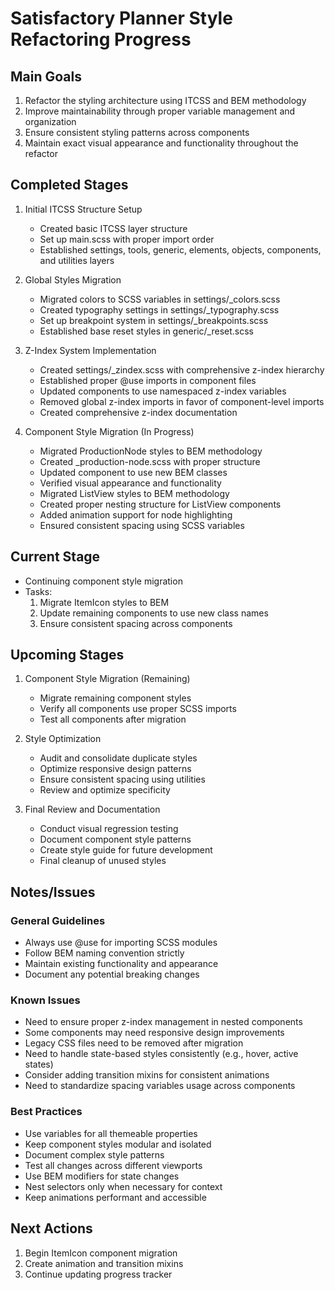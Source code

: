 # Satisfactory Planner Style Refactoring Progress

## Main Goals
1. Refactor the styling architecture using ITCSS and BEM methodology
2. Improve maintainability through proper variable management and organization
3. Ensure consistent styling patterns across components
4. Maintain exact visual appearance and functionality throughout the refactor

## Completed Stages
1. Initial ITCSS Structure Setup
   - Created basic ITCSS layer structure
   - Set up main.scss with proper import order
   - Established settings, tools, generic, elements, objects, components, and utilities layers

2. Global Styles Migration
   - Migrated colors to SCSS variables in settings/_colors.scss
   - Created typography settings in settings/_typography.scss
   - Set up breakpoint system in settings/_breakpoints.scss
   - Established base reset styles in generic/_reset.scss

3. Z-Index System Implementation
   - Created settings/_zindex.scss with comprehensive z-index hierarchy
   - Established proper @use imports in component files
   - Updated components to use namespaced z-index variables
   - Removed global z-index imports in favor of component-level imports
   - Created comprehensive z-index documentation

4. Component Style Migration (In Progress)
   - Migrated ProductionNode styles to BEM methodology
   - Created _production-node.scss with proper structure
   - Updated component to use new BEM classes
   - Verified visual appearance and functionality
   - Migrated ListView styles to BEM methodology
   - Created proper nesting structure for ListView components
   - Added animation support for node highlighting
   - Ensured consistent spacing using SCSS variables

## Current Stage
- Continuing component style migration
- Tasks:
  1. Migrate ItemIcon styles to BEM
  2. Update remaining components to use new class names
  3. Ensure consistent spacing across components

## Upcoming Stages
1. Component Style Migration (Remaining)
   - Migrate remaining component styles
   - Verify all components use proper SCSS imports
   - Test all components after migration

2. Style Optimization
   - Audit and consolidate duplicate styles
   - Optimize responsive design patterns
   - Ensure consistent spacing using utilities
   - Review and optimize specificity

3. Final Review and Documentation
   - Conduct visual regression testing
   - Document component style patterns
   - Create style guide for future development
   - Final cleanup of unused styles

## Notes/Issues
### General Guidelines
- Always use @use for importing SCSS modules
- Follow BEM naming convention strictly
- Maintain existing functionality and appearance
- Document any potential breaking changes

### Known Issues
- Need to ensure proper z-index management in nested components
- Some components may need responsive design improvements
- Legacy CSS files need to be removed after migration
- Need to handle state-based styles consistently (e.g., hover, active states)
- Consider adding transition mixins for consistent animations
- Need to standardize spacing variables usage across components

### Best Practices
- Use variables for all themeable properties
- Keep component styles modular and isolated
- Document complex style patterns
- Test all changes across different viewports
- Use BEM modifiers for state changes
- Nest selectors only when necessary for context
- Keep animations performant and accessible

## Next Actions
1. Begin ItemIcon component migration
2. Create animation and transition mixins
3. Continue updating progress tracker 